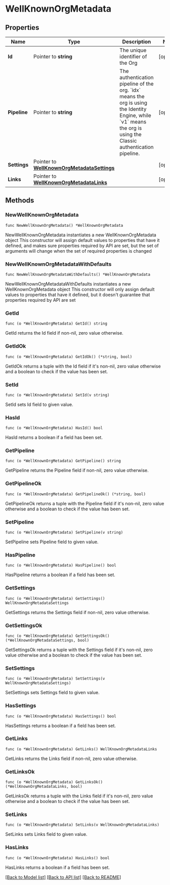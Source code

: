 # WellKnownOrgMetadata

## Properties

Name | Type | Description | Notes
------------ | ------------- | ------------- | -------------
**Id** | Pointer to **string** | The unique identifier of the Org | [optional] 
**Pipeline** | Pointer to **string** | The authentication pipeline of the org. &#x60;idx&#x60; means the org is using the Identity Engine, while &#x60;v1&#x60; means the org is using the Classic authentication pipeline. | [optional] 
**Settings** | Pointer to [**WellKnownOrgMetadataSettings**](WellKnownOrgMetadataSettings.md) |  | [optional] 
**Links** | Pointer to [**WellKnownOrgMetadataLinks**](WellKnownOrgMetadataLinks.md) |  | [optional] 

## Methods

### NewWellKnownOrgMetadata

`func NewWellKnownOrgMetadata() *WellKnownOrgMetadata`

NewWellKnownOrgMetadata instantiates a new WellKnownOrgMetadata object
This constructor will assign default values to properties that have it defined,
and makes sure properties required by API are set, but the set of arguments
will change when the set of required properties is changed

### NewWellKnownOrgMetadataWithDefaults

`func NewWellKnownOrgMetadataWithDefaults() *WellKnownOrgMetadata`

NewWellKnownOrgMetadataWithDefaults instantiates a new WellKnownOrgMetadata object
This constructor will only assign default values to properties that have it defined,
but it doesn't guarantee that properties required by API are set

### GetId

`func (o *WellKnownOrgMetadata) GetId() string`

GetId returns the Id field if non-nil, zero value otherwise.

### GetIdOk

`func (o *WellKnownOrgMetadata) GetIdOk() (*string, bool)`

GetIdOk returns a tuple with the Id field if it's non-nil, zero value otherwise
and a boolean to check if the value has been set.

### SetId

`func (o *WellKnownOrgMetadata) SetId(v string)`

SetId sets Id field to given value.

### HasId

`func (o *WellKnownOrgMetadata) HasId() bool`

HasId returns a boolean if a field has been set.

### GetPipeline

`func (o *WellKnownOrgMetadata) GetPipeline() string`

GetPipeline returns the Pipeline field if non-nil, zero value otherwise.

### GetPipelineOk

`func (o *WellKnownOrgMetadata) GetPipelineOk() (*string, bool)`

GetPipelineOk returns a tuple with the Pipeline field if it's non-nil, zero value otherwise
and a boolean to check if the value has been set.

### SetPipeline

`func (o *WellKnownOrgMetadata) SetPipeline(v string)`

SetPipeline sets Pipeline field to given value.

### HasPipeline

`func (o *WellKnownOrgMetadata) HasPipeline() bool`

HasPipeline returns a boolean if a field has been set.

### GetSettings

`func (o *WellKnownOrgMetadata) GetSettings() WellKnownOrgMetadataSettings`

GetSettings returns the Settings field if non-nil, zero value otherwise.

### GetSettingsOk

`func (o *WellKnownOrgMetadata) GetSettingsOk() (*WellKnownOrgMetadataSettings, bool)`

GetSettingsOk returns a tuple with the Settings field if it's non-nil, zero value otherwise
and a boolean to check if the value has been set.

### SetSettings

`func (o *WellKnownOrgMetadata) SetSettings(v WellKnownOrgMetadataSettings)`

SetSettings sets Settings field to given value.

### HasSettings

`func (o *WellKnownOrgMetadata) HasSettings() bool`

HasSettings returns a boolean if a field has been set.

### GetLinks

`func (o *WellKnownOrgMetadata) GetLinks() WellKnownOrgMetadataLinks`

GetLinks returns the Links field if non-nil, zero value otherwise.

### GetLinksOk

`func (o *WellKnownOrgMetadata) GetLinksOk() (*WellKnownOrgMetadataLinks, bool)`

GetLinksOk returns a tuple with the Links field if it's non-nil, zero value otherwise
and a boolean to check if the value has been set.

### SetLinks

`func (o *WellKnownOrgMetadata) SetLinks(v WellKnownOrgMetadataLinks)`

SetLinks sets Links field to given value.

### HasLinks

`func (o *WellKnownOrgMetadata) HasLinks() bool`

HasLinks returns a boolean if a field has been set.


[[Back to Model list]](../README.md#documentation-for-models) [[Back to API list]](../README.md#documentation-for-api-endpoints) [[Back to README]](../README.md)


